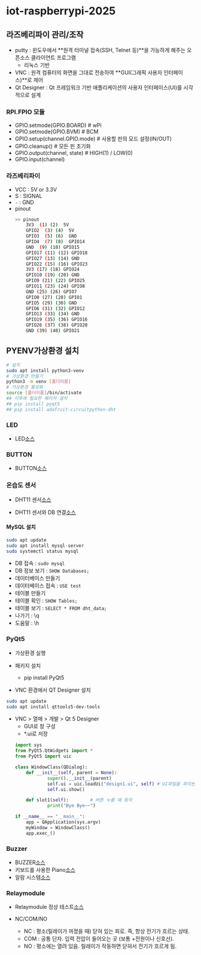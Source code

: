 # iot-raspberrypi-2025

## 라즈베리파이 관리/조작
- putty : 윈도우에서 **원격 터미널 접속(SSH, Telnet 등)**을 가능하게 해주는 오픈소스 클라이언트 프로그램
    - 리눅스 기반
- VNC : 원격 컴퓨터의 화면을 그대로 전송하여 **GUI(그래픽 사용자 인터페이스)**로 제어
- Qt Designer : Qt 프레임워크 기반 애플리케이션의 사용자 인터페이스(UI)를 시각적으로 설계

### RPI.FPIO 모듈
- GPIO.setmode(GPIO.BOARD)      # wPi
- GPIO.setmode(GPIO.BVM)        # BCM
- GPIO.setup(channel.GPIO.mode) # 사용할 핀의 모드 설정(IN/OUT)
- GPIO.cleanup()                # 모든 핀 초기화
- GPIO.output(channel, state)   # HIGH(1) / LOW(0)
- GPIO.input(channel)           

### 라즈베리파이
- VCC : 5V or 3.3V
- S : SIGNAL
- `-` : GND
- pinout
    ```bash
    >> pinout
        3V3  (1) (2)  5V
        GPIO2  (3) (4)  5V
        GPIO3  (5) (6)  GND
        GPIO4  (7) (8)  GPIO14
        GND  (9) (10) GPIO15
        GPIO17 (11) (12) GPIO18
        GPIO27 (13) (14) GND
        GPIO22 (15) (16) GPIO23
        3V3 (17) (18) GPIO24
        GPIO10 (19) (20) GND
        GPIO9 (21) (22) GPIO25
        GPIO11 (23) (24) GPIO8
        GND (25) (26) GPIO7
        GPIO0 (27) (28) GPIO1
        GPIO5 (29) (30) GND
        GPIO6 (31) (32) GPIO12
        GPIO13 (33) (34) GND
        GPIO19 (35) (36) GPIO16
        GPIO26 (37) (38) GPIO20
        GND (39) (40) GPIO21
    ```

## PYENV가상환경 설치
```bash
# 설치
sudo apt install python3-venv
# 가상환경 만들기
python3 -m venv [폴더이름]
# 가상환경 활성화
source [폴더이름]/bin/activate
## 이후에 필요한 패키지 설치
## pip install pyqt5
## pip install adafruit-circuitpython-dht

```
### LED
- LED[소스](./led.py)

### BUTTON
- BUTTON[소스](./button.py)

### 온습도 센서
- DHT11 센서[소스](./dht11.py)

- DHT11 센서와 DB 연결[소스](./dht11data.py)

#### MySQL 설치
```bash
sudo apt update
sudo apt install mysql-server
sudo systemctl status mysql
```

- DB 접속 : `sudo mysql`
- DB 정보 보기 : `SHOW Databases;`
- 데이터베이스 만들기
- 데이터베이스 접속 : `USE test`
- 테이블 만들기
- 테이블 확인 : `SHOW Tables;`
- 테이블 보기 : `SELECT * FROM dht_data;`
- 나가기 : \q
- 도움말 : \h

### PyQt5
- 가상환경 실행
- 패키지 설치
    - pip install PyQt5

- VNC 환경에서 QT Designer 설치
```bash
sudo apt update
sudo apt install qttools5-dev-tools
```

- VNC > 열매 > 개발 > Qt 5 Designer
    - GUI로 창 구성
    - *.ui로 저장
    ```python
    import sys
    from PyQt5.QtWidgets import *
    from PyQt5 import uic

    class WindowClass(QDialog):
        def __init__(self, parent = None):
                super().__init__(parent)
                self.ui = uic.loadUi("design1.ui", self) # UI파일을 파이썬 코드로 불러옮
                self.ui.show()

        def slot1(self):        # 버튼 누를 때 동작
                print("Bye Bye~~")

    if __name__ == "__main__":
        app = QApplication(sys.argv)
        myWindow = WindowClass()
        app.exec_()

    ```

### Buzzer
- BUZZER[소스](./buzzer.py)
- 키보드를 사용한 Piano[소스](./Piano.py)
- 알람 시스템[소스](./alert_system.py)

### Relaymodule
- Relaymodule 정상 테스트[소스](./relaymodule.py)

- NC/COM/NO
    - NC : 평소(릴레이가 꺼졌을 때) 닫혀 있는 회로. 즉, 항상 전기가 흐르는 상태.
    - COM : 공통 단자. 입력 전압이 들어오는 곳 (보통 +전원이나 신호선).
    - NO : 평소에는 열려 있음. 릴레이가 작동하면 닫혀서 전기가 흐르게 됨.